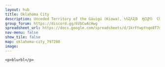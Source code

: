 ```yaml
---
layout: hub
title: Oklahoma City
description: Unceded Territory of the Gáuigú (Kiowa), 𐓏𐒰𐓓𐒰𐓓𐒷  𐒼𐓂𐓊𐒻  𐓆𐒻𐒿𐒷  𐓀𐒰^𐓓𐒰^(Osage), Wichita, Nʉmʉnʉʉ Sookobitʉ (Comanche), and Kiikaapoi (Kickapoo)
group_forum: https://discord.gg/6VbCwAcHwg
spreadsheet_url: https://docs.google.com/spreadsheets/d/1krFtwpYnqe8T7mCaAVJzsqxe_CYDAIbQKwoLMMPZc3k/gviz/tq?tqx=out:json&sheet=oklahoma_city
nav-menu: false
show_tile: false
map: oklahoma-city_797280
image: 
---
```

    
    <p>blurbl</p>